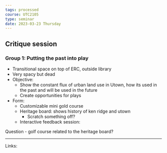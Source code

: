 ```yaml
---
tags: processed
course: UTC2105
type: seminar
date: 2023-03-23 Thursday
---
```


## Critique session

### Group 1: Putting the past into play
- Transitional space on top of ERC, outside library
- Very spacy but dead
- Objective: 
	- Show the constant flux of urban land use in Utown, how its used in the past and will be used in the future
	- Create opportunities for plays
- Form:
	- Customizable mini gold course
	- Heritage board: shows history of ken ridge and utown
		- Scratch something off?
	- Interactive feedback session:

Question - golf course related to the heritage board?



---
Links:
